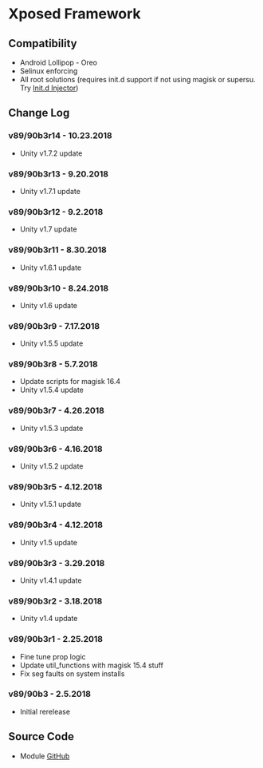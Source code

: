 # Xposed Framework

## Compatibility
* Android Lollipop - Oreo
* Selinux enforcing
* All root solutions (requires init.d support if not using magisk or supersu. Try [Init.d Injector](https://forum.xda-developers.com/android/software-hacking/mod-universal-init-d-injector-wip-t3692105))

## Change Log
### v89/90b3r14 - 10.23.2018
* Unity v1.7.2 update

### v89/90b3r13 - 9.20.2018
* Unity v1.7.1 update

### v89/90b3r12 - 9.2.2018
* Unity v1.7 update

### v89/90b3r11 - 8.30.2018
* Unity v1.6.1 update

### v89/90b3r10 - 8.24.2018
* Unity v1.6 update

### v89/90b3r9 - 7.17.2018
* Unity v1.5.5 update

### v89/90b3r8 - 5.7.2018
* Update scripts for magisk 16.4
* Unity v1.5.4 update

### v89/90b3r7 - 4.26.2018
* Unity v1.5.3 update

### v89/90b3r6 - 4.16.2018
* Unity v1.5.2 update

### v89/90b3r5 - 4.12.2018
* Unity v1.5.1 update

### v89/90b3r4 - 4.12.2018
* Unity v1.5 update

### v89/90b3r3 - 3.29.2018
* Unity v1.4.1 update

### v89/90b3r2 - 3.18.2018
* Unity v1.4 update

### v89/90b3r1 - 2.25.2018
* Fine tune prop logic
* Update util_functions with magisk 15.4 stuff
* Fix seg faults on system installs

### v89/90b3 - 2.5.2018
* Initial rerelease

## Source Code
* Module [GitHub](https://github.com/therealahrion/Xposed-Framework-Unity)
